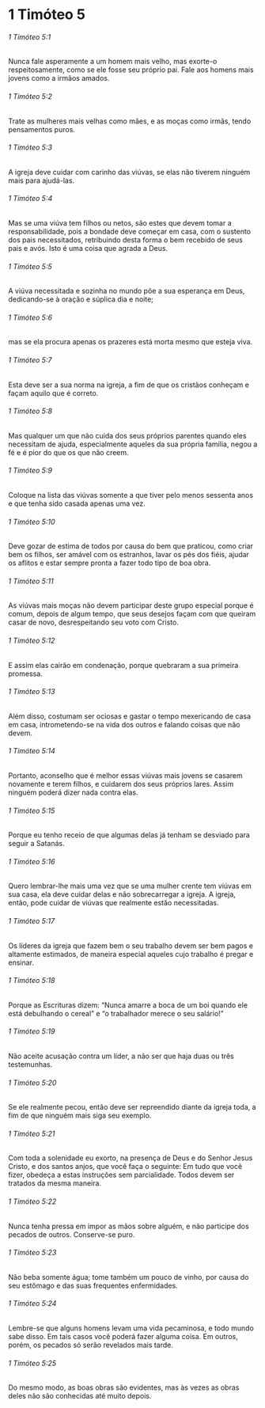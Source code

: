 # 1 Timóteo 5

###### 1 Timóteo 5:1

Nunca fale asperamente a um homem mais velho, mas exorte-o respeitosamente, como se ele fosse seu próprio pai. Fale aos homens mais jovens como a irmãos amados.

###### 1 Timóteo 5:2

Trate as mulheres mais velhas como mães, e as moças como irmãs, tendo pensamentos puros.

###### 1 Timóteo 5:3

A igreja deve cuidar com carinho das viúvas, se elas não tiverem ninguém mais para ajudá-las.

###### 1 Timóteo 5:4

Mas se uma viúva tem filhos ou netos, são estes que devem tomar a responsabilidade, pois a bondade deve começar em casa, com o sustento dos pais necessitados, retribuindo desta forma o bem recebido de seus pais e avós. Isto é uma coisa que agrada a Deus.

###### 1 Timóteo 5:5

A viúva necessitada e sozinha no mundo põe a sua esperança em Deus, dedicando-se à oração e súplica dia e noite;

###### 1 Timóteo 5:6

mas se ela procura apenas os prazeres está morta mesmo que esteja viva.

###### 1 Timóteo 5:7

Esta deve ser a sua norma na igreja, a fim de que os cristãos conheçam e façam aquilo que é correto.

###### 1 Timóteo 5:8

Mas qualquer um que não cuida dos seus próprios parentes quando eles necessitam de ajuda, especialmente aqueles da sua própria família, negou a fé e é pior do que os que não creem.

###### 1 Timóteo 5:9

Coloque na lista das viúvas somente a que tiver pelo menos sessenta anos e que tenha sido casada apenas uma vez.

###### 1 Timóteo 5:10

Deve gozar de estima de todos por causa do bem que praticou, como criar bem os filhos, ser amável com os estranhos, lavar os pés dos fiéis, ajudar os aflitos e estar sempre pronta a fazer todo tipo de boa obra.

###### 1 Timóteo 5:11

As viúvas mais moças não devem participar deste grupo especial porque é comum, depois de algum tempo, que seus desejos façam com que queiram casar de novo, desrespeitando seu voto com Cristo.

###### 1 Timóteo 5:12

E assim elas cairão em condenação, porque quebraram a sua primeira promessa.

###### 1 Timóteo 5:13

Além disso, costumam ser ociosas e gastar o tempo mexericando de casa em casa, intrometendo-se na vida dos outros e falando coisas que não devem.

###### 1 Timóteo 5:14

Portanto, aconselho que é melhor essas viúvas mais jovens se casarem novamente e terem filhos, e cuidarem dos seus próprios lares. Assim ninguém poderá dizer nada contra elas.

###### 1 Timóteo 5:15

Porque eu tenho receio de que algumas delas já tenham se desviado para seguir a Satanás.

###### 1 Timóteo 5:16

Quero lembrar-lhe mais uma vez que se uma mulher crente tem viúvas em sua casa, ela deve cuidar delas e não sobrecarregar a igreja. A igreja, então, pode cuidar de viúvas que realmente estão necessitadas.

###### 1 Timóteo 5:17

Os líderes da igreja que fazem bem o seu trabalho devem ser bem pagos e altamente estimados, de maneira especial aqueles cujo trabalho é pregar e ensinar.

###### 1 Timóteo 5:18

Porque as Escrituras dizem: “Nunca amarre a boca de um boi quando ele está debulhando o cereal” e “o trabalhador merece o seu salário!”

###### 1 Timóteo 5:19

Não aceite acusação contra um líder, a não ser que haja duas ou três testemunhas.

###### 1 Timóteo 5:20

Se ele realmente pecou, então deve ser repreendido diante da igreja toda, a fim de que ninguém mais siga seu exemplo.

###### 1 Timóteo 5:21

Com toda a solenidade eu exorto, na presença de Deus e do Senhor Jesus Cristo, e dos santos anjos, que você faça o seguinte: Em tudo que você fizer, obedeça a estas instruções sem parcialidade. Todos devem ser tratados da mesma maneira.

###### 1 Timóteo 5:22

Nunca tenha pressa em impor as mãos sobre alguém, e não participe dos pecados de outros. Conserve-se puro.

###### 1 Timóteo 5:23

Não beba somente água; tome também um pouco de vinho, por causa do seu estômago e das suas frequentes enfermidades.

###### 1 Timóteo 5:24

Lembre-se que alguns homens levam uma vida pecaminosa, e todo mundo sabe disso. Em tais casos você poderá fazer alguma coisa. Em outros, porém, os pecados só serão revelados mais tarde.

###### 1 Timóteo 5:25

Do mesmo modo, as boas obras são evidentes, mas às vezes as obras deles não são conhecidas até muito depois.

